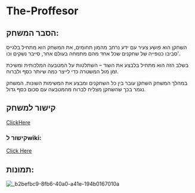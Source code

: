 # The-Proffesor


## הסבר המשחק:

השחקן הוא פושע צעיר עם ידע נרחב מהמון תחומים, את המשחק הוא מתחיל בלגייס סביבו כנופייה של שחקנים שכל אחד מהם מתמחה בעולם אחר, סייבר נשקים וכו'.

בשלב הזה הוא מתחיל בלבצע את השוד – השתלטות על המטבעה המלכותית ומשיכת זמן מול המשטרה כדי לייצר כמה שיותר כסף ולברוח.

במהלך המשחק השחקן עובר בין כל השחקנים ומבצע את המשימות השונות. המשחק נגמר בכך שהשחקן מצליח לברוח מהמטבעה עם סכום כסף גדול.

## קישור למשחק
[ClickHere](https://afinish.itch.io/el-professor)


### קישור לwiki:
[Click Here](https://github.com/VideoGameTeam3/The-Proffesor/wiki)

## תמונות:

![_b2befbc9-8fb6-40a0-a41e-194b0167010a](https://github.com/VideoGameTeam3/The-Mechanic/assets/118683420/d824d79b-15e6-441a-9bdb-7c59c0abcac6)
